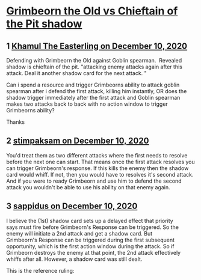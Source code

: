# [Grimbeorn the Old vs Chieftain of the Pit shadow](https://community.fantasyflightgames.com/topic/313235-grimbeorn-the-old-vs-chieftain-of-the-pit-shadow/)

## 1 [Khamul The Easterling on December 10, 2020](https://community.fantasyflightgames.com/topic/313235-grimbeorn-the-old-vs-chieftain-of-the-pit-shadow/?do=findComment&comment=4027692)

Defending with Grimbeorn the Old against Goblin spearman.  Revealed shadow is chieftain of the pit. "attacking enemy attacks again after this attack. Deal it another shadow card for the next attack. "

Can i spend a resource and trigger Grimbeorns ability to attack goblin spearman after i defend the first attack, killing him instantly, OR does the shadow trigger immediately after the first attack and Goblin spearman makes two attacks back to back with no action window to trigger Grimbeorns ability?  

Thanks

## 2 [stimpaksam on December 10, 2020](https://community.fantasyflightgames.com/topic/313235-grimbeorn-the-old-vs-chieftain-of-the-pit-shadow/?do=findComment&comment=4027698)

You'd treat them as two different attacks where the first needs to resolve before the next one can start. That means once the first attack resolves you can trigger Grimbeorn's response. If this kills the enemy then the shadow card would whiff. If not, then you would have to resolves it's second attack. And if you were to ready Grimbeorn and use him to defend the second attack you wouldn't be able to use his ability on that enemy again.

## 3 [sappidus on December 10, 2020](https://community.fantasyflightgames.com/topic/313235-grimbeorn-the-old-vs-chieftain-of-the-pit-shadow/?do=findComment&comment=4027835)

I believe the (1st) shadow card sets up a delayed effect that priority says must fire before Grimbeorn's Response can be triggered. So the enemy will initiate a 2nd attack and get a shadow card. But Grimbeorn's Response can be triggered during the first subsequent opportunity, which is the first action window during the attack. So if Grimbeorn destroys the enemy at that point, the 2nd attack effectively whiffs after all. However, a shadow card was still dealt.

This is the reference ruling:

 

